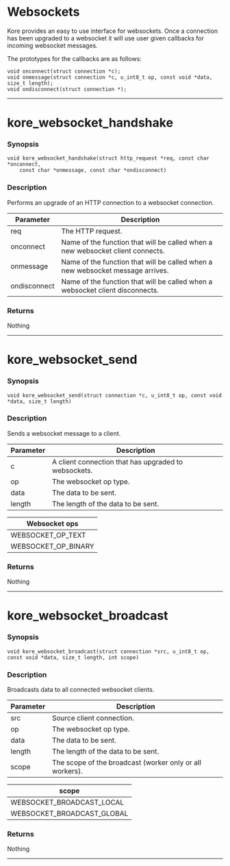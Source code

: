 # Websockets

Kore provides an easy to use interface for websockets. Once a connection has been upgraded to a websocket it will use user given callbacks for incoming websocket messages.

The prototypes for the callbacks are as follows:

```
void onconnect(struct connection *c);
void onmessage(struct connection *c, u_int8_t op, const void *data, size_t length);
void ondisconnect(struct connection *);
```

---

# kore\_websocket\_handshake

### Synopsis

```
void kore_websocket_handshake(struct http_request *req, const char *onconnect,
    const char *onmessage, const char *ondisconnect)
```

### Description

Performs an upgrade of an HTTP connection to a websocket connection.

| Parameter | Description |
| --- | --- |
| req | The HTTP request. |
| onconnect | Name of the function that will be called when a new websocket client connects. |
| onmessage | Name of the function that will be called when a new websocket message arrives. |
| ondisconnect | Name of the function that will be called when a websocket client disconnects. |

### Returns

Nothing

---

# kore\_websocket\_send

### Synopsis

```
void kore_websocket_send(struct connection *c, u_int8_t op, const void *data, size_t length)
```

### Description

Sends a websocket message to a client.

| Parameter | Description |
| --- | --- |
| c | A client connection that has upgraded to websockets. |
| op | The websocket op type. |
| data | The data to be sent. |
| length | The length of the data to be sent. |

| Websocket ops |
| --- |
| WEBSOCKET\_OP\_TEXT |
| WEBSOCKET\_OP\_BINARY |

### Returns

Nothing

---

# kore\_websocket\_broadcast

### Synopsis

```
void kore_websocket_broadcast(struct connection *src, u_int8_t op, const void *data, size_t length, int scope)
```

### Description

Broadcasts data to all connected websocket clients.

| Parameter | Description |
| --- | --- |
| src | Source client connection. |
| op | The websocket op type. |
| data | The data to be sent. |
| length | The length of the data to be sent. |
| scope | The scope of the broadcast \(worker only or all workers\). |

| scope |
| --- |
| WEBSOCKET\_BROADCAST\_LOCAL |
| WEBSOCKET\_BROADCAST\_GLOBAL |

### Returns

Nothing

---



